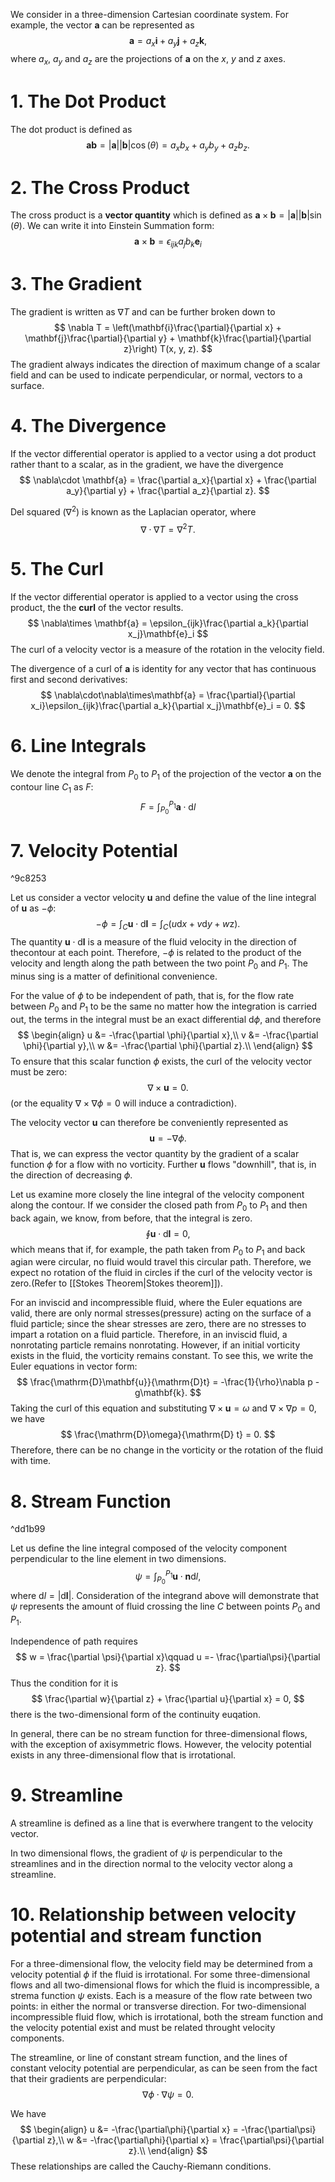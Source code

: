 We consider in a three-dimension Cartesian coordinate system. For example, the vector $\mathbf{a}$ can be represented as 
$$
\mathbf{a} = a_x\mathbf{i} + a_y\mathbf{j} + a_z\mathbf{k},
$$
where $a_x$, $a_y$ and $a_z$ are the projections of $\mathbf{a}$ on the $x$, $y$ and $z$ axes.

# 1. The Dot Product
The dot product is defined as
$$
\mathbf{a}\mathbf{b} = \lvert \mathbf{a}\rvert\lvert \mathbf{b}\rvert\cos(\theta) = a_xb_x+a_yb_y+a_zb_z.
$$

# 2. The Cross Product
The cross product is a **vector quantity** which is defined as $\mathbf{a}\times \mathbf{b}=\lvert\mathbf{a}\rvert\lvert\mathbf{b}\rvert\sin(\theta)$. We can write it into Einstein Summation form:
$$
\mathbf{a}\times \mathbf{b} = \epsilon_{ijk}a_jb_k\mathbf{e}_i
$$

# 3. The  Gradient
The gradient is written as $\nabla T$ and can be further broken down to
$$
\nabla T = \left(\mathbf{i}\frac{\partial}{\partial x} + \mathbf{j}\frac{\partial}{\partial y} + \mathbf{k}\frac{\partial}{\partial z}\right) T(x, y, z).
$$
The gradient always indicates the direction of maximum change of a scalar field and can be used to indicate perpendicular, or normal, vectors to a surface.

# 4. The Divergence
If the vector differential operator is applied to a vector using a dot product rather thant to a scalar, as in the gradient, we have the divergence
$$
\nabla\cdot \mathbf{a} = \frac{\partial a_x}{\partial x} + \frac{\partial a_y}{\partial y} + \frac{\partial a_z}{\partial z}.
$$

Del squared ($\nabla^2$) is known as the Laplacian operator, where 
$$
\nabla\cdot\nabla T = \nabla^2 T.
$$
# 5. The Curl
If the vector differential operator is applied to a vector using the cross product, the the **curl** of the vector results.
$$
\nabla\times \mathbf{a} = \epsilon_{ijk}\frac{\partial a_k}{\partial x_j}\mathbf{e}_i
$$
The curl of a velocity vector is a measure of the rotation in the velocity field.

The divergence of a curl of $\mathbf{a}$ is identity for any vector that has continuous first and second derivatives:
$$
\nabla\cdot\nabla\times\mathbf{a} = \frac{\partial}{\partial x_i}\epsilon_{ijk}\frac{\partial a_k}{\partial x_j}\mathbf{e}_i = 0.
$$
# 6. Line Integrals
We denote the integral from $P_0$ to $P_1$ of the projection of the vector $\mathbf{a}$ on the contour line $C_1$ as $F$:
$$
F = \int_{P_0}^{P_1}\mathbf{a}\cdot \mathrm{d}l
$$

# 7. Velocity Potential

^9c8253

Let us consider a vector velocity $\mathbf{u}$ and define the value of the line integral of $\mathbf{u}$ as $-\phi$:
$$
-\phi = \int_{C}\mathbf{u}\cdot \mathrm{d}\mathbf{l} = \int_{C}(u\mathrm{d}x + v\mathrm{d}y + w\mathrm{z}).
$$
The quantity $\mathbf{u}\cdot\mathrm{d}\mathbf{l}$ is a measure of the fluid velocity in the direction of thecontour at each point. Therefore, $-\phi$ is related to the product of the velocity and length along the path between the two point $P_0$ and $P_1$. The minus sing is a matter of definitional convenience.

For the value of $\phi$ to be independent of path, that is, for the flow rate between $P_0$ and $P_1$ to be the same no matter how the integration is carried out, the terms in the integral must be an exact differential $\mathrm{d}\phi$, and therefore
$$
\begin{align}
u &= -\frac{\partial \phi}{\partial x},\\
v &= -\frac{\partial \phi}{\partial y},\\
w &= -\frac{\partial \phi}{\partial z}.\\
\end{align}
$$
To ensure that this scalar function $\phi$ exists, the curl of the velocity vector must be zero:
$$
\nabla\times \mathbf{u} = 0.
$$
(or the equality $\nabla\times\nabla\phi = 0$ will induce a contradiction).

The velocity vector $\mathbf{u}$ can therefore be conveniently represented as
$$
\mathbf{u} = -\nabla\phi.
$$
That is, we can express the vector quantity by the gradient of a scalar function $\phi$ for a flow with no vorticity. Further $\mathbf{u}$ flows "downhill", that is, in the direction of decreasing $\phi$.

Let us examine more closely the line integral of the velocity component along the contour. If we consider the closed path from $P_0$ to $P_1$ and then back again, we know, from before, that the integral is zero.
$$
\oint \mathbf{u}\cdot\mathrm{d}\mathbf{l} = 0,
$$
which means that if, for example, the path taken from $P_0$ to $P_1$ and back agian were circular, no fluid would travel this circular path. Therefore, we expect no rotation of the fluid in circles if the curl of the velocity vector is zero.(Refer to [[Stokes Theorem|Stokes theorem]]).

For an inviscid and incompressible fluid, where the Euler equations are valid, there are only normal stresses(pressure) acting on the surface of a fluid particle; since the shear stresses are zero, there are no stresses to impart a rotation on a fluid particle. Therefore, in an inviscid fluid, a nonrotating particle remains nonrotating. However, if an initial vorticity exists in the fluid, the vorticity remains constant. To see this, we write the Euler equations in vector form:
$$
\frac{\mathrm{D}\mathbf{u}}{\mathrm{D}t} = -\frac{1}{\rho}\nabla p - g\mathbf{k}.
$$
Taking the curl of this equation and substituting $\nabla\times \mathbf{u} = \omega$ and $\nabla\times\nabla p = 0$, we have
$$
\frac{\mathrm{D}\omega}{\mathrm{D} t} = 0.
$$
Therefore, there can be no change in the vorticity or the rotation of the fluid with time.

# 8. Stream Function

^dd1b99

Let us define the line integral composed of the velocity component perpendicular to the line element in two dimensions.
$$
\psi = \int_{P_0}^{P_1}\mathbf{u}\cdot\mathbf{n}\mathrm{d}l,
$$
where $\mathrm{d}l = \lvert \mathrm{d}\mathbf{l}\rvert$. Consideration of the integrand above will demonstrate that $\psi$ represents the amount of fluid crossing the line $C$ between points $P_0$ and $P_1$.

Independence of path requires 
$$
w = \frac{\partial \psi}{\partial x}\qquad u =- \frac{\partial\psi}{\partial z}.
$$Thus the condition for it is 
$$
\frac{\partial w}{\partial z} + \frac{\partial u}{\partial x} = 0,
$$
there is the two-dimensional form of the continuity euqation.

In general, there can be no stream function for three-dimensional flows, with the exception of axisymmetric flows. However, the velocity potential exists in any three-dimensional flow that is irrotational.

# 9. Streamline
A streamline is defined as a line that is everwhere trangent to the velocity vector.

In two dimensional flows, the gradient of $\psi$ is perpendicular to the streamlines and in the direction normal to the velocity vector along a streamline.

# 10. Relationship between velocity potential and stream function
For a three-dimensional flow, the velocity field may be determined from a velocity potential $\phi$ if the fluid is irrotational. For some three-dimensional flows and all two-dimensional flows for which the fluid is incompressible, a strema function $\psi$ exists. Each is a measure of the flow rate between two points: in either the normal  or transverse direction. For two-dimensional incompressible fluid flow, which is irrotational, both the stream function and the velocity potential exist and must be related throught velocity components.

The streamline, or line of constant stream function, and the lines of constant velocity potential are perpendicular, as can be seen from the fact that their gradients are perpendicular:
$$
\nabla\phi\cdot\nabla\psi= 0.
$$

We have
$$
\begin{align}
u &= -\frac{\partial\phi}{\partial x} = -\frac{\partial\psi}{\partial z},\\
w &= -\frac{\partial\phi}{\partial x} = \frac{\partial\psi}{\partial z}.\\
\end{align}
$$
These relationships are called the Cauchy-Riemann conditions.







